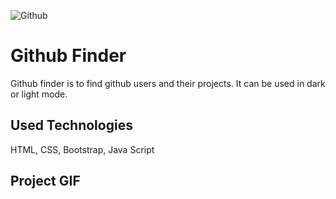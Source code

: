 
![Github](https://github.com/IslamKavas/Github-Finder/assets/124988300/973a6112-8fdb-4bd2-863d-e24d028afa5f)



<h1> Github Finder </h1>

<p> Github finder is to find github users and their projects. It can be used in dark or light mode. </p>

<h2>Used Technologies</h2>
HTML, CSS, Bootstrap, Java Script

<h2>Project GIF</h2>


